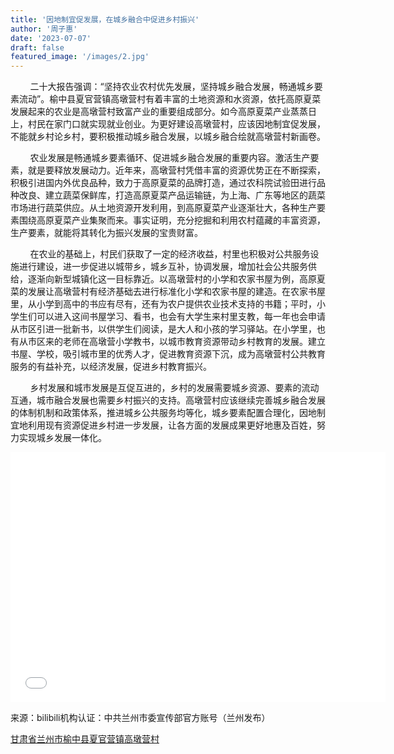 ```yaml
---
title: '因地制宜促发展，在城乡融合中促进乡村振兴'
author: '周子惠'
date: '2023-07-07'
draft: false
featured_image: '/images/2.jpg'
---
```

  &nbsp;&nbsp;&nbsp;&nbsp;&nbsp;&nbsp;&nbsp;&nbsp;二十大报告强调：“坚持农业农村优先发展，坚持城乡融合发展，畅通城乡要素流动”。榆中县夏官营镇高墩营村有着丰富的土地资源和水资源，依托高原夏菜发展起来的农业是高墩营村致富产业的重要组成部分。如今高原夏菜产业蒸蒸日上，村民在家门口就实现就业创业。为更好建设高墩营村，应该因地制宜促发展，不能就乡村论乡村，要积极推动城乡融合发展，以城乡融合绘就高墩营村新画卷。

  &nbsp;&nbsp;&nbsp;&nbsp;&nbsp;&nbsp;&nbsp;&nbsp;农业发展是畅通城乡要素循环、促进城乡融合发展的重要内容。激活生产要素，就是要释放发展动力。近年来，高墩营村凭借丰富的资源优势正在不断探索，积极引进国内外优良品种，致力于高原夏菜的品牌打造，通过农科院试验田进行品种改良、建立蔬菜保鲜库，打造高原夏菜产品运输链，为上海、广东等地区的蔬菜市场进行蔬菜供应。从土地资源开发利用，到高原夏菜产业逐渐壮大，各种生产要素围绕高原夏菜产业集聚而来。事实证明，充分挖掘和利用农村蕴藏的丰富资源，生产要素，就能将其转化为振兴发展的宝贵财富。

  &nbsp;&nbsp;&nbsp;&nbsp;&nbsp;&nbsp;&nbsp;&nbsp;在农业的基础上，村民们获取了一定的经济收益，村里也积极对公共服务设施进行建设，进一步促进以城带乡，城乡互补，协调发展，增加社会公共服务供给，逐渐向新型城镇化这一目标靠近。以高墩营村的小学和农家书屋为例，高原夏菜的发展让高墩营村有经济基础去进行标准化小学和农家书屋的建造。在农家书屋里，从小学到高中的书应有尽有，还有为农户提供农业技术支持的书籍；平时，小学生们可以进入这间书屋学习、看书，也会有大学生来村里支教，每一年也会申请从市区引进一批新书，以供学生们阅读，是大人和小孩的学习驿站。在小学里，也有从市区来的老师在高墩营小学教书，以城市教育资源带动乡村教育的发展。建立书屋、学校，吸引城市里的优秀人才，促进教育资源下沉，成为高墩营村公共教育服务的有益补充，以经济发展，促进乡村教育振兴。

  &nbsp;&nbsp;&nbsp;&nbsp;&nbsp;&nbsp;&nbsp;&nbsp;乡村发展和城市发展是互促互进的，乡村的发展需要城乡资源、要素的流动互通，城市融合发展也需要乡村振兴的支持。高墩营村应该继续完善城乡融合发展的体制机制和政策体系，推进城乡公共服务均等化，城乡要素配置合理化，因地制宜地利用现有资源促进乡村进一步发展，让各方面的发展成果更好地惠及百姓，努力实现城乡发展一体化。

<iframe src="//player.bilibili.com/player.html?aid=774005868&bvid=BV1B14y177jt&cid=862497479&p=1"
 scrolling="no" border="0" 
 frameborder="no" framespacing="0" 
 allowfullscreen="true"
 width='600px' height='400px'
 > </iframe>

来源：bilibili机构认证：中共兰州市委宣传部官方账号（兰州发布）

[甘肃省兰州市榆中县夏官营镇高墩营村](http://house.cnnrtv.com/2021/0922/15923.html)
